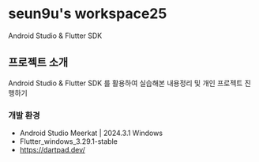 # seun9u's workspace25   
Android Studio & Flutter SDK  


## 프로젝트 소개
Android Studio & Flutter SDK 를 활용하여 실습해본 내용정리 및 개인 프로젝트 진행하기


### 개발 환경
- Android Studio Meerkat | 2024.3.1 Windows   
- Flutter_windows_3.29.1-stable   
- https://dartpad.dev/   
